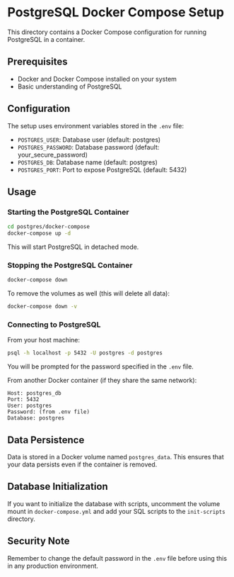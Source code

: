 # PostgreSQL Docker Compose Setup

This directory contains a Docker Compose configuration for running PostgreSQL in a container.

## Prerequisites

- Docker and Docker Compose installed on your system
- Basic understanding of PostgreSQL

## Configuration

The setup uses environment variables stored in the `.env` file:

- `POSTGRES_USER`: Database user (default: postgres)
- `POSTGRES_PASSWORD`: Database password (default: your_secure_password)
- `POSTGRES_DB`: Database name (default: postgres)
- `POSTGRES_PORT`: Port to expose PostgreSQL (default: 5432)

## Usage

### Starting the PostgreSQL Container

```bash
cd postgres/docker-compose
docker-compose up -d
```

This will start PostgreSQL in detached mode.

### Stopping the PostgreSQL Container

```bash
docker-compose down
```

To remove the volumes as well (this will delete all data):

```bash
docker-compose down -v
```

### Connecting to PostgreSQL

From your host machine:

```bash
psql -h localhost -p 5432 -U postgres -d postgres
```

You will be prompted for the password specified in the `.env` file.

From another Docker container (if they share the same network):

```
Host: postgres_db
Port: 5432
User: postgres
Password: (from .env file)
Database: postgres
```

## Data Persistence

Data is stored in a Docker volume named `postgres_data`. This ensures that your data persists even if the container is removed.

## Database Initialization

If you want to initialize the database with scripts, uncomment the volume mount in `docker-compose.yml` and add your SQL scripts to the `init-scripts` directory.

## Security Note

Remember to change the default password in the `.env` file before using this in any production environment.